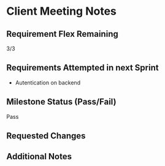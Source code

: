 # Client Meeting Notes

## Requirement Flex Remaining

3/3

## Requirements Attempted in next Sprint

- Autentication on backend

## Milestone Status (Pass/Fail)

Pass

## Requested Changes


## Additional Notes


